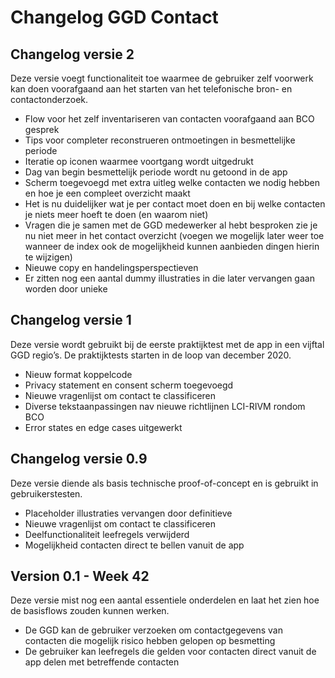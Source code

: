 # Changelog GGD Contact

## Changelog versie 2
Deze versie voegt functionaliteit toe waarmee de gebruiker zelf voorwerk kan doen voorafgaand aan het starten van het telefonische bron- en contactonderzoek.

- Flow voor het zelf inventariseren van contacten voorafgaand aan BCO gesprek
- Tips voor completer reconstrueren ontmoetingen in besmettelijke periode
- Iteratie op iconen waarmee voortgang wordt uitgedrukt
- Dag van begin besmettelijk periode wordt nu getoond in de app
- Scherm toegevoegd met extra uitleg welke contacten we nodig hebben en hoe je een compleet overzicht maakt
- Het is nu duidelijker wat je per contact moet doen en bij welke contacten je niets meer hoeft te doen (en waarom niet)
- Vragen die je samen met de GGD medewerker al hebt besproken zie je nu niet meer in het contact overzicht (voegen we mogelijk later weer toe wanneer de index ook de mogelijkheid kunnen aanbieden dingen hierin te wijzigen)
- Nieuwe copy en handelingsperspectieven
- Er zitten nog een aantal dummy illustraties in die later vervangen gaan worden door unieke

## Changelog versie 1
Deze versie wordt gebruikt bij de eerste praktijktest met de app in een vijftal GGD regio’s. De praktijktests starten in de loop van december 2020.

- Nieuw format koppelcode
- Privacy statement en consent scherm toegevoegd
- Nieuwe vragenlijst om contact te classificeren
- Diverse tekstaanpassingen nav nieuwe richtlijnen LCI-RIVM rondom BCO
- Error states en edge cases uitgewerkt

## Changelog versie 0.9
Deze versie diende als basis technische proof-of-concept en is gebruikt in gebruikerstesten.

- Placeholder illustraties vervangen door definitieve
- Nieuwe vragenlijst om contact te classificeren
- Deelfunctionaliteit leefregels verwijderd
- Mogelijkheid contacten direct te bellen vanuit de app

## Version 0.1 - Week 42
Deze versie mist nog een aantal essentiele onderdelen en laat het zien hoe de basisflows zouden kunnen werken.

- De GGD kan de gebruiker verzoeken om contactgegevens van contacten die mogelijk risico hebben gelopen op besmetting
- De gebruiker kan leefregels die gelden voor contacten direct vanuit de app delen met betreffende contacten
